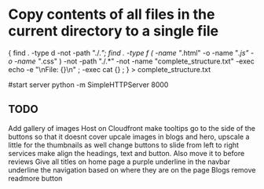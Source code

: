 # Copy contents of all files in the current directory to a single file
{ find . -type d -not -path "./.*"; find . -type f \( -name "*.html" -o -name "*.js" -o -name "*.css" \) -not -path "./.*" -not -name "complete_structure.txt" -exec echo -e "\nFile: {}\n" \; -exec cat {} \; } > complete_structure.txt

#start server
python -m SimpleHTTPServer 8000

## TODO
Add gallery of images
Host on Cloudfront
make tooltips go to the side of the buttons so that it doesnt cover
upcale images in blogs and hero, upscale a little for the thumbnails as well
change buttons to slide from left to right
services make align the headings, text and button. Also move it to before reviews
Give all titles on home page a purple underline
in the navbar underline the navigation based on where they are on the page
Blogs remove readmore button
